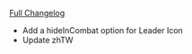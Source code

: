 [Full Changelog](https://github.com/enderneko/Cell/compare/r172-release...764ad4a8f4698dd3f8858b33396369b5c472beda)

- Add a hideInCombat option for Leader Icon
- Update zhTW
